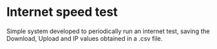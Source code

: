 # Internet speed test

Simple system developed to periodically run an internet test, saving the Download, Upload and IP values obtained in a .csv file.